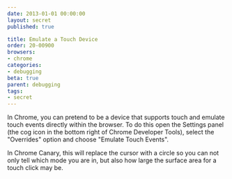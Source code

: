 ```yaml
---
date: 2013-01-01 00:00:00
layout: secret
published: true

title: Emulate a Touch Device
order: 20-00900
browsers:
- chrome
categories:
- debugging
beta: true
parent: debugging
tags:
- secret
---
```


<p class="chrome">In Chrome, you can pretend to be a device that supports touch and emulate touch events directly within the browser. To do this open the Settings panel (the cog icon in the bottom right of Chrome Developer Tools), select the "Overrides" option and choose "Emulate Touch Events".</p>

<p class="chrome">In Chrome Canary, this will replace the cursor with a circle so you can not only tell which mode you are in, but also how large the surface area for a touch click may be.</p>
